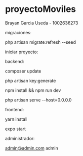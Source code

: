 # proyectoMoviles

Brayan Garcia Useda - 1002636273

migraciones:

php artisan migrate:refresh --seed

iniciar proyecto:

backend:

composer update

php artisan key:generate

npm install && npm run dev

php artisan serve --host=0.0.0.0

frontend:

yarn install

expo start

administrador:

admin@admin.com
admin



